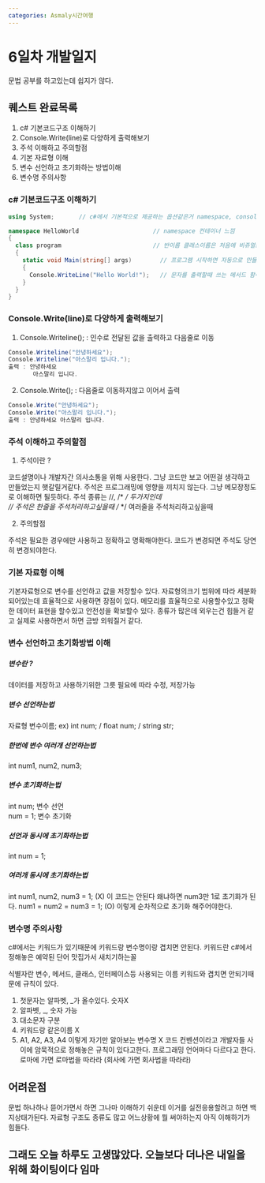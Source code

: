 ```yaml
---
categories: Asmaly시간여행
---
```

# 6일차 개발일지

문법 공부를 하고있는데 쉽지가 않다.

## 퀘스트 완료목록
1. c# 기본코드구조 이해하기
2. Console.Write(line)로 다양하게 출력해보기
3. 주석 이해하고 주의할점 
4. 기본 자료형 이해
5. 변수 선언하고 초기화하는 방법이해
6. 변수명 주의사항


### c# 기본코드구조 이해하기

```c#
using System;       // c#에서 기본적으로 제공하는 옵션같은거 namespace, console 이런거 쓸수있게

namespace HelloWorld                     // namespace 컨테이너 느낌
{
  class program                          // 반이름 클래스이름은 처음에 비쥬얼스튜디오 만들때 프로그램이름으로 지정
  {
    static void Main(string[] args)        // 프로그램 시작하면 자동으로 만들어져있음 이거없으면 실행안됨
    {
      Console.WriteLine("Hello World!");   // 문자를 출력할때 쓰는 메서드 함수 
    }
  }
}
```


### Console.Write(line)로 다양하게 출력해보기
1. Console.Writeline(); : 인수로 전달된 값을 출력하고 다음줄로 이동
```c#
Console.Writeline("안녕하세요");
Console.Writeline("아스말리 입니다.");
출력 : 안녕하세요
       아스말리 입니다.
```
2. Console.Write(); : 다음줄로 이동하지않고 이어서 출력
```c#
Console.Write("안녕하세요");
Console.Write("아스말리 입니다.");
출력 : 안녕하세요 아스말리 입니다.
```

### 주석 이해하고 주의할점
1. 주석이란 ?

코드설명이나 개발자간 의사소통을 위해 사용한다.
그냥 코드만 보고 어떤걸 생각하고 만들었는지 햇갈릴거같다. 
주석은 프로그래밍에 영향을 끼치지 않는다. 그냥 메모장정도로 이해하면 될듯하다.
주석 종류는 //, /* */ 두가지인데  
// 주석은 한줄을 주석처리하고싶을때
/* */ 여러줄을 주석처리하고싶을때  

2. 주의할점

주석은 필요한 경우에만 사용하고 정확하고 명확해야한다.
코드가 변경되면 주석도 당연히 변경되야한다.

### 기본 자료형 이해 

기본자료형으로 변수를 선언하고 값을 저장할수 있다.
자료형의크기 범위에 따라 세분화 되어있는데 효율적으로 사용하면 장점이 있다.
메모리를 효율적으로 사용할수있고 정확한 데이터 표현을 할수있고 안전성을 확보할수 있다.
종류가 많은데 외우는건 힘들거 같고 실제로 사용하면서 하면 금방 외워질거 같다.

### 변수 선언하고 초기화방법 이해

##### 변수란 ?
데이터를 저장하고 사용하기위한 그릇 
필요에 따라 수정, 저장가능

##### 변수 선언하는법
자료형 변수이름;
ex) int num; / float num; / string str;

##### 한번에 변수 여러개 선언하는법
int num1, num2, num3;

##### 변수 초기화하는법
int num;  변수 선언    
num = 1;  변수 초기화

##### 선언과 동시에 초기화하는법
int num = 1;

##### 여러개 동시에 초기화하는법
int num1, num2, num3 = 1;  (X) 이 코드는 안된다 왜냐하면 num3만 1로 초기화가 된다.
num1 = num2 = num3 = 1;      (O) 이렇게 순차적으로 초기화 해주어야한다. 

### 변수명 주의사항

c#에서는 키워드가 있기때문에 키워드랑 변수명이랑 겹치면 안된다.
키워드란 c#에서 정해놓은 예약된 단어 맛집가서 새치기하는꼴

식별자란 변수, 메서드, 클래스, 인터페이스등 사용되는 이름 키워드와 겹치면 안되기때문에 규칙이 있다.
1. 첫문자는 알파벳, _가 올수있다. 숫자X
2. 알파벳, _, 숫자 가능
3. 대소문자 구분
4. 키워드랑 같은이름 X
5. A1, A2, A3, A4 이렇게 자기만 알아보는 변수명 X 
코드 컨벤션이라고 개발자들 사이에 암묵적으로 정해놓은 규칙이 있다고한다.
프로그래밍 언어마다 다르다고 한다. 로마에 가면 로마법을 따라라 (회사에 가면 회사법을 따라라)


## 어려운점

문법 하나하나 뜯어가면서 하면 그나마 이해하기 쉬운데 이거를 실전응용할려고 하면 백지상태가된다.
자료형 구조도 종류도 많고 어느상황에 뭘 써야하는지 아직 이해하기가 힘들다.

## 그래도 오늘 하루도 고생많았다. 오늘보다 더나은 내일을 위해 화이팅이다 임마




